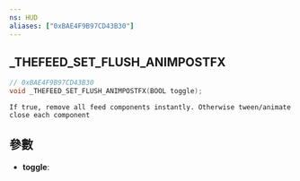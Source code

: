```yaml
---
ns: HUD
aliases: ["0xBAE4F9B97CD43B30"]
---
```

## _THEFEED_SET_FLUSH_ANIMPOSTFX

```c
// 0xBAE4F9B97CD43B30
void _THEFEED_SET_FLUSH_ANIMPOSTFX(BOOL toggle);
```

```
If true, remove all feed components instantly. Otherwise tween/animate close each component
```

## 參數
* **toggle**: 

